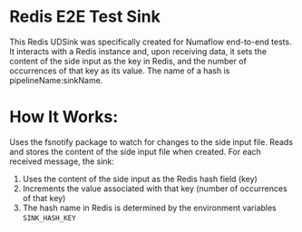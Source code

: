 # Redis E2E Test Sink

This Redis UDSink was specifically created for Numaflow end-to-end tests. 
It interacts with a Redis instance and, upon receiving data, 
it sets the content of the side input as the key in Redis, 
and the number of occurrences of that key as its value.
The name of a hash is pipelineName:sinkName.

# How It Works:
Uses the fsnotify package to watch for changes to the side input file.
Reads and stores the content of the side input file when created.
For each received message, the sink:
1. Uses the content of the side input as the Redis hash field (key)
2. Increments the value associated with that key (number of occurrences of that key)
3. The hash name in Redis is determined by the environment variables `SINK_HASH_KEY`


